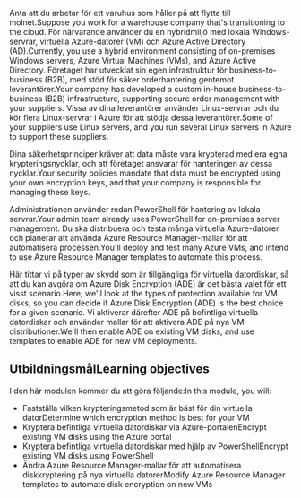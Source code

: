 <span data-ttu-id="bc886-101">Anta att du arbetar för ett varuhus som håller på att flytta till molnet.</span><span class="sxs-lookup"><span data-stu-id="bc886-101">Suppose you work for a warehouse company that's transitioning to the cloud.</span></span> <span data-ttu-id="bc886-102">För närvarande använder du en hybridmiljö med lokala Windows-servrar, virtuella Azure-datorer (VM) och Azure Active Directory (AD).</span><span class="sxs-lookup"><span data-stu-id="bc886-102">Currently, you use a hybrid environment consisting of on-premises Windows servers, Azure Virtual Machines (VMs), and Azure Active Directory.</span></span> <span data-ttu-id="bc886-103">Företaget har utvecklat sin egen infrastruktur för business-to-business (B2B), med stöd för säker orderhantering gentemot leverantörer.</span><span class="sxs-lookup"><span data-stu-id="bc886-103">Your company has developed a custom in-house business-to-business (B2B) infrastructure, supporting secure order management with your suppliers.</span></span> <span data-ttu-id="bc886-104">Vissa av dina leverantörer använder Linux-servrar och du kör flera Linux-servrar i Azure för att stödja dessa leverantörer.</span><span class="sxs-lookup"><span data-stu-id="bc886-104">Some of your suppliers use Linux servers, and you run several Linux servers in Azure to support these suppliers.</span></span>

<span data-ttu-id="bc886-105">Dina säkerhetsprinciper kräver att data måste vara krypterad med era egna krypteringsnycklar, och att företaget ansvarar för hanteringen av dessa nycklar.</span><span class="sxs-lookup"><span data-stu-id="bc886-105">Your security policies mandate that data must be encrypted using your own encryption keys, and that your company is responsible for managing these keys.</span></span>

<span data-ttu-id="bc886-106">Administrationen använder redan PowerShell för hantering av lokala servrar.</span><span class="sxs-lookup"><span data-stu-id="bc886-106">Your admin team already uses PowerShell for on-premises server management.</span></span> <span data-ttu-id="bc886-107">Du ska distribuera och testa många virtuella Azure-datorer och planerar att använda Azure Resource Manager-mallar för att automatisera processen.</span><span class="sxs-lookup"><span data-stu-id="bc886-107">You'll deploy and test many Azure VMs, and intend to use Azure Resource Manager templates to automate this process.</span></span>

<span data-ttu-id="bc886-108">Här tittar vi på typer av skydd som är tillgängliga för virtuella datordiskar, så att du kan avgöra om Azure Disk Encryption (ADE) är det bästa valet för ett visst scenario.</span><span class="sxs-lookup"><span data-stu-id="bc886-108">Here, we'll look at the types of protection available for VM disks, so you can decide if Azure Disk Encryption (ADE) is the best choice for a given scenario.</span></span> <span data-ttu-id="bc886-109">Vi aktiverar därefter ADE på befintliga virtuella datordiskar och använder mallar för att aktivera ADE på nya VM-distributioner.</span><span class="sxs-lookup"><span data-stu-id="bc886-109">We'll then enable ADE on existing VM disks, and use templates to enable ADE for new VM deployments.</span></span>


## <a name="learning-objectives"></a><span data-ttu-id="bc886-110">Utbildningsmål</span><span class="sxs-lookup"><span data-stu-id="bc886-110">Learning objectives</span></span>

<span data-ttu-id="bc886-111">I den här modulen kommer du att göra följande:</span><span class="sxs-lookup"><span data-stu-id="bc886-111">In this module, you will:</span></span>

- <span data-ttu-id="bc886-112">Fastställa vilken krypteringsmetod som är bäst för din virtuella dator</span><span class="sxs-lookup"><span data-stu-id="bc886-112">Determine which encryption method is best for your VM</span></span>
- <span data-ttu-id="bc886-113">Kryptera befintliga virtuella datordiskar via Azure-portalen</span><span class="sxs-lookup"><span data-stu-id="bc886-113">Encrypt existing VM disks using the Azure portal</span></span>
- <span data-ttu-id="bc886-114">Kryptera befintliga virtuella datordiskar med hjälp av PowerShell</span><span class="sxs-lookup"><span data-stu-id="bc886-114">Encrypt existing VM disks using PowerShell</span></span>
- <span data-ttu-id="bc886-115">Ändra Azure Resource Manager-mallar för att automatisera diskkryptering på nya virtuella datorer</span><span class="sxs-lookup"><span data-stu-id="bc886-115">Modify Azure Resource Manager templates to automate disk encryption on new VMs</span></span>
